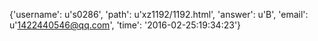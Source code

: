 {'username': u's0286', 'path': u'xz1192/1192.html', 'answer': u'B', 'email': u'1422440546@qq.com', 'time': '2016-02-25:19:34:23'}
